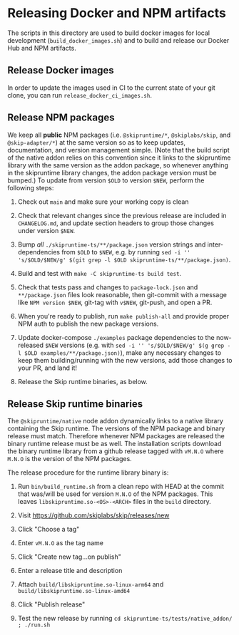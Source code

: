 # Releasing Docker and NPM artifacts

The scripts in this directory are used to build docker images for local
development (`build_docker_images.sh`) and to build and release our Docker Hub
and NPM artifacts.

## Release Docker images

In order to update the images used in CI to the current state of your git
clone, you can run `release_docker_ci_images.sh`.

## Release NPM packages

We keep all **public** NPM packages (i.e. `@skipruntime/*`, `@skiplabs/skip`,
and `@skip-adapter/*`) at the same version so as to keep updates, documentation,
and version management simple.  (Note that the build script of the native addon
relies on this convention since it links to the skipruntime library with the same
version as the addon package, so whenever anything in the skipruntime library
changes, the addon package version must be bumped.)  To update from version
`$OLD` to version `$NEW`, perform the following steps:

1. Check out `main` and make sure your working copy is clean

2. Check that relevant changes since the previous release are included in
   `CHANGELOG.md`, and update section headers to group those changes under
   version `$NEW`.

3. Bump _all_ `./skipruntime-ts/**/package.json` version strings and
   inter-dependencies from `$OLD` to `$NEW`, e.g. by running `sed -i ''
   's/$OLD/$NEW/g' $(git grep -l $OLD skipruntime-ts/**/package.json)`.

4. Build and test with `make -C skipruntime-ts build test`.

5. Check that tests pass and changes to `package-lock.json` and
   `**/package.json` files look reasonable, then git-commit with a message like `NPM
   version $NEW`, git-tag with `v$NEW`, git-push, and open a PR.

6. When you're ready to publish, run `make publish-all` and provide proper NPM
   auth to publish the new package versions.

7. Update docker-compose `./examples` package dependencies to the now-released
   `$NEW` versions (e.g. with `sed -i '' 's/$OLD/$NEW/g' $(g grep -l $OLD
   examples/**/package.json)`), make any necessary changes to keep them
   building/running with the new versions, add those changes to your PR, and
   land it!

8. Release the Skip runtime binaries, as below.

## Release Skip runtime binaries

The `@skipruntime/native` node addon dynamically links to a native library
containing the Skip runtime. The versions of the NPM package and binary
release must match. Therefore whenever NPM packages are released the binary
runtime release must be as well. The installation scripts download the
binary runtime library from a github release tagged with `vM.N.O` where
`M.N.O` is the version of the NPM packages.

The release procedure for the runtime library binary is:

1. Run `bin/build_runtime.sh` from a clean repo with HEAD at the commit that
   was/will be used for version `M.N.O` of the NPM packages. This leaves
   `libskipruntime.so-<OS>-<ARCH>` files in the `build` directory.

2. Visit https://github.com/skiplabs/skip/releases/new

3. Click "Choose a tag"

4. Enter `vM.N.O` as the tag name

5. Click "Create new tag...on publish"

6. Enter a release title and description

7. Attach `build/libskipruntime.so-linux-arm64` and `build/libskipruntime.so-linux-amd64`

8. Click "Publish release"

9. Test the new release by running `cd skipruntime-ts/tests/native_addon/ ; ./run.sh`
